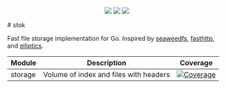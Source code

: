 <p align="center">
<a href="https://travis-ci.org/cydev/stok"><img src="https://travis-ci.org/cydev/stok.svg"></img></a>
<a href="http://godoc.org/github.com/cydev/stok"><img src="https://godoc.org/github.com/cydev/stok?status.svg"></img></a>
<a href="http://goreportcard.com/report/cydev/stok"><img src="http://goreportcard.com/badge/cydev/stok"></img></a>
</p>
# stok

Fast file storage implementation for Go. 
Inspired by [seaweedfs](https://github.com/chrislusf/seaweedfs),  [fasthttp](https://github.com/valyala/fasthttp), and [elliptics](https://github.com/reverbrain/elliptics).

| Module | Description | Coverage |
| ------------- | ------------- | -------- |
| storage  | Volume of index and files with headers | [![Coverage](http://gocover.io/_badge/github.com/cydev/stok/storage)](http://gocover.io/github.com/cydev/stok/storage) |

